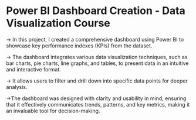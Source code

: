 # Power BI Dashboard Creation - Data Visualization Course

-> In this project, I created a comprehensive dashboard using Power BI to showcase key performance indexes (KPIs) from the dataset. 


-> The dashboard integrates various data visualization techniques, such as bar charts, pie charts, line graphs, and tables, to present data in an intuitive and interactive format.


-> It allows users to filter and drill down into specific data points for deeper analysis.


->The dashboard was designed with clarity and usability in mind, ensuring that it effectively communicates trends, patterns, and key metrics, making it an invaluable tool for decision-making.


